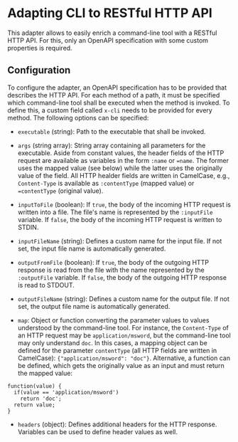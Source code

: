 # Adapting CLI to RESTful HTTP API
This adapter allows to easily enrich a command-line tool with a RESTful HTTP API. For this, only an OpenAPI specification with some custom properties is required.

## Configuration

To configure the adapter, an OpenAPI specification has to be provided that describes the HTTP API. For each method of a path, it must be specified which command-line tool shall be executed when the method is invoked. To define this, a custom field called `x-cli` needs to be provided for every method. The following options can be specified:

- `executable` (string): Path to the executable that shall be invoked.

- `args` (string array): String array containing all parameters for the executable. Aside from constant values, the header fields of the HTTP request are available as variables in the form `:name` or `=name`. The former uses the mapped value (see below) while the latter uses the originally value of the field. All HTTP healder fields are written in CamelCase, e.g., `Content-Type` is available as `:contentType` (mapped value) or `=contentType` (original value).

- `inputToFile` (boolean): If `true`, the body of the incoming HTTP request is written into a file. The file's name is represented by the `:inputFile` variable. If `false`, the body of the incoming HTTP request is written to STDIN.

- `inputFileName` (string): Defines a custom name for the input file. If not set, the input file name is automatically generated.

- `outputFromFile` (boolean): If `true`, the body of the outgoing HTTP response is read from the file with the name represented by the `:outputFile` variable. If `false`, the body of the outgoing HTTP response is read to STDOUT.

- `outputFileName` (string): Defines a custom name for the output file. If not set, the output file name is automatically generated.

- `map`: Object or function converting the parameter values to values understood by the command-line tool. For instance, the `Content-Type` of an HTTP request may be `application/msword`, but the command-line tool may only understand `doc`. In this cases, a mapping object can be defined for the parameter `contentType` (all HTTP fields are written in CamelCase): `{"application/msword": "doc"}`. Alternative, a function can be defined, which gets the originally value as an input and must return the mapped value:

```
function(value) {
  if(value == 'application/msword')
    return 'doc';
  return value;
}  
```

- `headers` (object): Defines additional headers for the HTTP response. Variables can be used to define header values as well.



